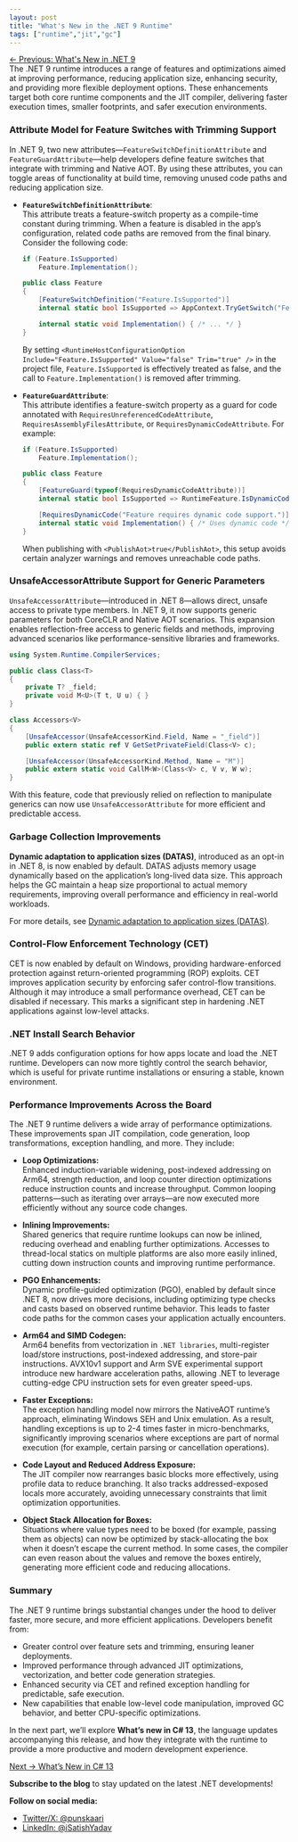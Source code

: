 ```yaml
---
layout: post
title: "What's New in the .NET 9 Runtime"
tags: ["runtime","jit","gc"]
---
```


[← Previous: What's New in .NET 9](1-whats-new-in-dotnet-9.md)  
The .NET 9 runtime introduces a range of features and optimizations aimed at improving performance, reducing application size, enhancing security, and providing more flexible deployment options. These enhancements target both core runtime components and the JIT compiler, delivering faster execution times, smaller footprints, and safer execution environments.

### Attribute Model for Feature Switches with Trimming Support

In .NET 9, two new attributes—`FeatureSwitchDefinitionAttribute` and `FeatureGuardAttribute`—help developers define feature switches that integrate with trimming and Native AOT. By using these attributes, you can toggle areas of functionality at build time, removing unused code paths and reducing application size.

- **`FeatureSwitchDefinitionAttribute`**:  
  This attribute treats a feature-switch property as a compile-time constant during trimming. When a feature is disabled in the app’s configuration, related code paths are removed from the final binary. Consider the following code:

  ```csharp
  if (Feature.IsSupported)
      Feature.Implementation();

  public class Feature
  {
      [FeatureSwitchDefinition("Feature.IsSupported")]
      internal static bool IsSupported => AppContext.TryGetSwitch("Feature.IsSupported", out bool isEnabled) ? isEnabled : true;

      internal static void Implementation() { /* ... */ }
  }
  ```

  By setting `<RuntimeHostConfigurationOption Include="Feature.IsSupported" Value="false" Trim="true" />` in the project file, `Feature.IsSupported` is effectively treated as false, and the call to `Feature.Implementation()` is removed after trimming.

- **`FeatureGuardAttribute`**:  
  This attribute identifies a feature-switch property as a guard for code annotated with `RequiresUnreferencedCodeAttribute`, `RequiresAssemblyFilesAttribute`, or `RequiresDynamicCodeAttribute`. For example:

  ```csharp
  if (Feature.IsSupported)
      Feature.Implementation();

  public class Feature
  {
      [FeatureGuard(typeof(RequiresDynamicCodeAttribute))]
      internal static bool IsSupported => RuntimeFeature.IsDynamicCodeSupported;

      [RequiresDynamicCode("Feature requires dynamic code support.")]
      internal static void Implementation() { /* Uses dynamic code */ }
  }
  ```

  When publishing with `<PublishAot>true</PublishAot>`, this setup avoids certain analyzer warnings and removes unreachable code paths.

### UnsafeAccessorAttribute Support for Generic Parameters

`UnsafeAccessorAttribute`—introduced in .NET 8—allows direct, unsafe access to private type members. In .NET 9, it now supports generic parameters for both CoreCLR and Native AOT scenarios. This expansion enables reflection-free access to generic fields and methods, improving advanced scenarios like performance-sensitive libraries and frameworks.

```csharp
using System.Runtime.CompilerServices;

public class Class<T>
{
    private T? _field;
    private void M<U>(T t, U u) { }
}

class Accessors<V>
{
    [UnsafeAccessor(UnsafeAccessorKind.Field, Name = "_field")]
    public extern static ref V GetSetPrivateField(Class<V> c);

    [UnsafeAccessor(UnsafeAccessorKind.Method, Name = "M")]
    public extern static void CallM<W>(Class<V> c, V v, W w);
}
```

With this feature, code that previously relied on reflection to manipulate generics can now use `UnsafeAccessorAttribute` for more efficient and predictable access.

### Garbage Collection Improvements

**Dynamic adaptation to application sizes (DATAS)**, introduced as an opt-in in .NET 8, is now enabled by default. DATAS adjusts memory usage dynamically based on the application’s long-lived data size. This approach helps the GC maintain a heap size proportional to actual memory requirements, improving overall performance and efficiency in real-world workloads.

For more details, see [Dynamic adaptation to application sizes (DATAS)](https://learn.microsoft.com/dotnet/).

### Control-Flow Enforcement Technology (CET)

CET is now enabled by default on Windows, providing hardware-enforced protection against return-oriented programming (ROP) exploits. CET improves application security by enforcing safer control-flow transitions. Although it may introduce a small performance overhead, CET can be disabled if necessary. This marks a significant step in hardening .NET applications against low-level attacks.

### .NET Install Search Behavior

.NET 9 adds configuration options for how apps locate and load the .NET runtime. Developers can now more tightly control the search behavior, which is useful for private runtime installations or ensuring a stable, known environment.

### Performance Improvements Across the Board

The .NET 9 runtime delivers a wide array of performance optimizations. These improvements span JIT compilation, code generation, loop transformations, exception handling, and more. They include:

- **Loop Optimizations:**  
  Enhanced induction-variable widening, post-indexed addressing on Arm64, strength reduction, and loop counter direction optimizations reduce instruction counts and increase throughput. Common looping patterns—such as iterating over arrays—are now executed more efficiently without any source code changes.

- **Inlining Improvements:**  
  Shared generics that require runtime lookups can now be inlined, reducing overhead and enabling further optimizations. Accesses to thread-local statics on multiple platforms are also more easily inlined, cutting down instruction counts and improving runtime performance.

- **PGO Enhancements:**  
  Dynamic profile-guided optimization (PGO), enabled by default since .NET 8, now drives more decisions, including optimizing type checks and casts based on observed runtime behavior. This leads to faster code paths for the common cases your application actually encounters.

- **Arm64 and SIMD Codegen:**  
  Arm64 benefits from vectorization in `.NET libraries`, multi-register load/store instructions, post-indexed addressing, and store-pair instructions. AVX10v1 support and Arm SVE experimental support introduce new hardware acceleration paths, allowing .NET to leverage cutting-edge CPU instruction sets for even greater speed-ups.

- **Faster Exceptions:**  
  The exception handling model now mirrors the NativeAOT runtime’s approach, eliminating Windows SEH and Unix emulation. As a result, handling exceptions is up to 2-4 times faster in micro-benchmarks, significantly improving scenarios where exceptions are part of normal execution (for example, certain parsing or cancellation operations).

- **Code Layout and Reduced Address Exposure:**  
  The JIT compiler now rearranges basic blocks more effectively, using profile data to reduce branching. It also tracks addressed-exposed locals more accurately, avoiding unnecessary constraints that limit optimization opportunities.

- **Object Stack Allocation for Boxes:**  
  Situations where value types need to be boxed (for example, passing them as objects) can now be optimized by stack-allocating the box when it doesn’t escape the current method. In some cases, the compiler can even reason about the values and remove the boxes entirely, generating more efficient code and reducing allocations.

### Summary

The .NET 9 runtime brings substantial changes under the hood to deliver faster, more secure, and more efficient applications. Developers benefit from:

- Greater control over feature sets and trimming, ensuring leaner deployments.
- Improved performance through advanced JIT optimizations, vectorization, and better code generation strategies.
- Enhanced security via CET and refined exception handling for predictable, safe execution.
- New capabilities that enable low-level code manipulation, improved GC behavior, and better CPU-specific optimizations.

In the next part, we’ll explore **What’s new in C# 13**, the language updates accompanying this release, and how they integrate with the runtime to provide a more productive and modern development experience.

[Next → What’s New in C# 13](3-whats-new-in-csharp-13.md)

**Subscribe to the blog** to stay updated on the latest .NET developments!

**Follow on social media:**

- [Twitter/X: @punskaari](https://twitter.com/punskaari)
- [LinkedIn: @iSatishYadav](https://www.linkedin.com/in/iSatishYadav)